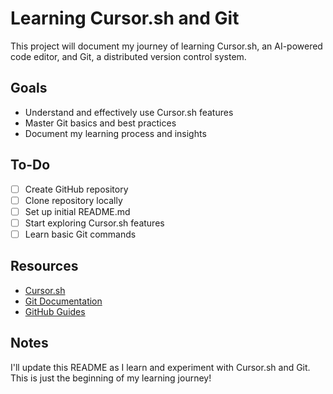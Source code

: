 # Learning Cursor.sh and Git

This project will document my journey of learning Cursor.sh, an AI-powered code editor, and Git, a distributed version control system.

## Goals

- Understand and effectively use Cursor.sh features
- Master Git basics and best practices
- Document my learning process and insights

## To-Do

- [ ] Create GitHub repository
- [ ] Clone repository locally
- [ ] Set up initial README.md
- [ ] Start exploring Cursor.sh features
- [ ] Learn basic Git commands

## Resources

- [Cursor.sh](https://www.cursor.sh/)
- [Git Documentation](https://git-scm.com/doc)
- [GitHub Guides](https://guides.github.com/)

## Notes

I'll update this README as I learn and experiment with Cursor.sh and Git. This is just the beginning of my learning journey!
